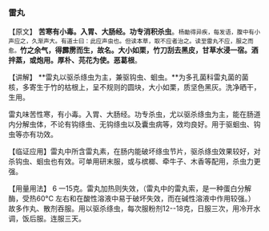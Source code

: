 ### 雷丸

【原文】    **苦寒有小毒。入胃、大肠经。功专消积杀虫**。<small>杨勔得异疾，每发语，腹中有小声应之，久渐声大。有道士曰：此应声虫也。但读本草，取不应者治之。读至雷丸不应，服之而愈。</small>**竹之余气，得霹雳而生，故名。大小如栗，竹刀刮去黑皮，甘草水浸一宿。酒拌蒸，或炮用。厚朴、芫花为使。恶葛根**。

【讲解】  **雷丸以驱杀绦虫为主，兼驱钩虫、蛔虫。**为多孔菌科雷丸菌的菌核，多寄生于竹的枯根上，呈不规则的圆块，大小如栗，质坚色黑灰。洗净晒干，生用。

雷丸味苦性寒，有小毒。入胃、大肠经。功专杀虫，尤以驱杀绦虫为主，能在肠道内分解虫体，不论有钩绦虫、无钩绦虫以及囊虫病等，效均良好。用于驱蛔虫、钩虫等亦有功效。

【临证应用】雷丸中所含雷丸素，在肠内能破坏绦虫节片，驱杀绦虫效果较好，对杀钩虫、蛔虫也有效。可单用研末服，或与槟榔、牵牛子、木香等配用，杀虫力更强。

【用量用法】  6 一15克。雷丸加热则失效，（雷丸中的雷丸索，是一种蛋白分解酶，受热60°C 左右和在酸性溶液中易于破坏失效，而在碱性溶液中作用较强。）故多作丸、散剂吞服。用以驱杀绦虫，每次服粉剂12--18克，日服三次，用冷开水调，饭后服。连服三天。